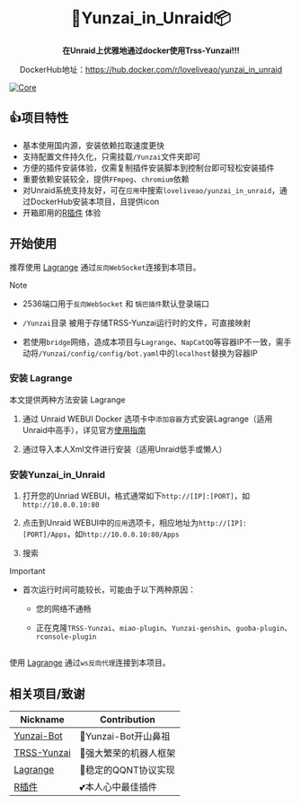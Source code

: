 <div align="center">
  
# 🐋Yunzai_in_Unraid📦

**在Unraid上优雅地通过docker使用Trss-Yunzai!!!**

DockerHub地址：https://hub.docker.com/r/loveliveao/yunzai_in_unraid

</div>

[![Core](https://img.shields.io/badge/Lagrange-Core-blue)](#)


## 👍项目特性
- 基本使用国内源，安装依赖拉取速度更快
- 支持配置文件持久化，只需挂载`/Yunzai`文件夹即可
- 方便的插件安装体验，仅需复制插件安装脚本到控制台即可轻松安装插件
- 重要依赖安装较全，提供`FFmpeg`、`chromium`依赖
- 对Unraid系统支持友好，可在`应用`中搜索`loveliveao/yunzai_in_unraid`，通过DockerHub安装本项目，且提供icon
- 开箱即用的[R插件](https://github.com/zhiyu1998/rconsole-plugin) 体验


## 开始使用

推荐使用 [Lagrange](https://github.com/LagrangeDev/Lagrange.Core) 通过`反向WebSocket`连接到本项目。

> [!NOTE]
> 
> - 2536端口用于`反向WebSocket` 和 `锅巴插件`默认登录端口
>   
> - `/Yunzai`目录 被用于存储TRSS-Yunzai运行时的文件，可直接映射
>
> - 若使用`bridge`网络，造成本项目与`Lagrange`、`NapCatQQ`等容器IP不一致，需手动将`/Yunzai/config/config/bot.yaml`中的`localhost`替换为容器IP

### 安装 Lagrange

本文提供两种方法安装 Lagrange

1. 通过 Unraid WEBUI Docker 选项卡中`添加容器`方式安装Lagrange（适用Unraid中高手），详见官方[使用指南](https://github.com/LagrangeDev/Lagrange.Core/blob/master/Docker_zh.md?plain=1)

2. 通过导入本人Xml文件进行安装（适用Unraid低手或懒人）


### 安装Yunzai_in_Unraid

1. 打开您的Unriad WEBUI，格式通常如下`http://[IP]:[PORT]`，如`http://10.0.0.10:80`

2. 点击到Unraid WEBUI中的`应用`选项卡，相应地址为`http://[IP]:[PORT]/Apps`，如`http://10.0.0.10:80/Apps`

3. 搜索


> [!IMPORTANT]
>   
> - 首次运行时间可能较长，可能由于以下两种原因：
>
>   - 您的网络不通畅
>
>   - 正在克隆`TRSS-Yunzai`、`miao-plugin`、`Yunzai-genshin`、`guoba-plugin`、`rconsole-plugin`
>
```bash

```
使用 [Lagrange](https://github.com/LagrangeDev/Lagrange.Core) 通过`ws反向代理`连接到本项目。

## 相关项目/致谢

| Nickname | Contribution |
| -------- | ------------ |
| [Yunzai-Bot](https://gitee.com/le-niao/Yunzai-Bot)| 👑Yunzai-Bot开山鼻祖 |
| [TRSS-Yunzai](https://github.com/TimeRainStarSky/Yunzai) | 🤖强大繁荣的机器人框架 |
| [Lagrange](https://github.com/LagrangeDev/Lagrange.Core) | 🐧稳定的QQNT协议实现 |
| [R插件](https://github.com/zhiyu1998/rconsole-plugin) | 💕本人心中最佳插件 |
